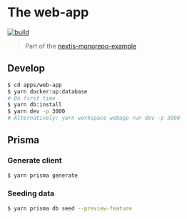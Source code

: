 # The web-app

<p align="left">
  <a aria-label="Build" href="https://github.com/belgattitude/nextjs-monorepo-example/actions?query=workflow%3ACI">
    <img alt="build" src="https://img.shields.io/github/workflow/status/belgattitude/nextjs-monorepo-example/CI-web-app/main?label=CI&logo=github&style=flat-quare&labelColor=000000" />
  </a>
</p>

> Part of the [nextjs-monorepo-example](https://github.com/belgattitude/nextjs-monorepo-example)

## Develop

```bash
$ cd apps/web-app
$ yarn docker:up:database
# On first time
$ yarn db:install
$ yarn dev -p 3000
# Alternatively: yarn workspace webapp run dev -p 3000
```

## Prisma

### Generate client

```bash
$ yarn prisma generate
```

### Seeding data

```bash
$ yarn prisma db seed --preview-feature
```
